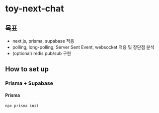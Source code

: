 # toy-next-chat

## 목표

- next.js, prisma, supabase 적응
- polling, long-polling, Server Sent Event, websocket 적응 및 장단점 분석
- (optional) redis pub/sub 구현

## How to set up

### Prisma + Supabase

#### Prisma

```sh
npx prisma init
```
